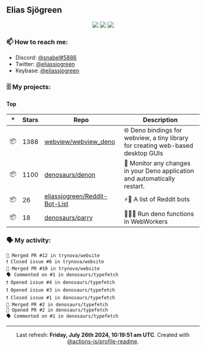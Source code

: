 ## Elias Sjögreen

<p align="center">
  <img src="https://img.shields.io/badge/🎂-dec. 2003-success" />
  <img src="https://img.shields.io/badge/🌎-Stockholm-informational" />
  <img src="https://img.shields.io/badge/👦-He/Him-informational" />
</p>

### 📫 How to reach me:

- Discord: [@snabel#5886](https://discord.com/users/267978757799673866)
- Twitter: [@eliassjogreen](https://twitter.com/eliassjogreen)
- Keybase: [@eliassjogreen](https://keybase.io/eliassjogreen)

### 🗄 My projects:

#### Top
|*|Stars|Repo|Description|
|---|---|---|---|
| 📦 | 1388 | [webview/webview_deno](https://github.com/webview/webview_deno) | 🌐 Deno bindings for webview, a tiny library for creating web-based desktop GUIs |
| 📦 | 1100 | [denosaurs/denon](https://github.com/denosaurs/denon) | 👀 Monitor any changes in your Deno application and automatically restart. |
| 📦 | 26 | [eliassjogreen/Reddit-Bot-List](https://github.com/eliassjogreen/Reddit-Bot-List) | ⚡️🤖 A list of Reddit bots |
| 📦 | 18 | [denosaurs/parry](https://github.com/denosaurs/parry) | 👷🏽‍♂️ Run deno functions in WebWorkers |

### 🗣 My activity:

```
🎉 Merged PR #12 in trynova/website
❗️ Closed issue #6 in trynova/website
🎉 Merged PR #10 in trynova/website
🗣 Commented on #1 in denosaurs/typefetch
❗️ Opened issue #4 in denosaurs/typefetch
❗️ Opened issue #3 in denosaurs/typefetch
❗️ Closed issue #1 in denosaurs/typefetch
🎉 Merged PR #2 in denosaurs/typefetch
💪 Opened PR #2 in denosaurs/typefetch
🗣 Commented on #1 in denosaurs/typefetch
```

------------
<p align="center">Last refresh: <b>Friday, July 26th 2024, 10:19:51 am UTC</b>. Created with <a href=https://github.com/marketplace/actions/profile-readme>@actions-js/profile-readme</a>.</p>
